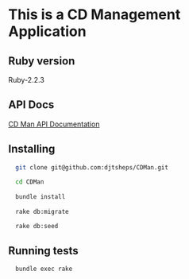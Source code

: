 # This is a CD Management Application

## Ruby version

Ruby-2.2.3

## API Docs

[CD Man API Documentation](https://lit-wildwood-7387.herokuapp.com/api/docs)

## Installing 
```sh
  git clone git@github.com:djtsheps/CDMan.git 
  
  cd CDMan
  
  bundle install
  
  rake db:migrate

  rake db:seed
```
## Running tests
```sh
  bundle exec rake
```



